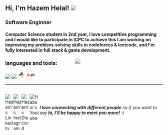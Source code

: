 <h2> Hi, I'm Hazem Helal! 
<img src="https://media0.giphy.com/media/LTGj1ANVfZwkESj0UN/200w.gif?cid=82a1493babfjoe3jghjl6yyzmiybskw7u1tpd68t53tjhpbe&rid=200w.gif&ct=g" width="20"></h2>
<h3> Software Enginner </h3>

<h4>Computer Science student in 2nd year, I love competitive programming and I would like to participate in ICPC to achieve this I am working on improving my problem-solving skills in codeforces & leetcode, and I'm fully interested in full stack & game development.</h4>

<img align='right' src="https://github.com/h4zemhel4l/H4zemHel4l/blob/main/image-asset.gif" width="280">

<h3>languages and tools:</h3>
<code><img height="25" src="https://upload.wikimedia.org/wikipedia/commons/1/19/C_Logo.png"></code>
<code><img height="25" src="https://upload.wikimedia.org/wikipedia/commons/thumb/1/18/ISO_C%2B%2B_Logo.svg/306px-ISO_C%2B%2B_Logo.svg.png?20170928190710"></code>
<code><img height="25" src="https://raw.githubusercontent.com/github/explore/80688e429a7d4ef2fca1e82350fe8e3517d3494d/topics/python/python.png"></code>
<code><img height="25" src="https://raw.githubusercontent.com/github/explore/80688e429a7d4ef2fca1e82350fe8e3517d3494d/topics/git/git.png"></code>

---
<br>
<a href="https://www.linkedin.com/in/H4zemHel4l/">
  <img align="left" alt="Hazem's LinkedIn" width="26px" src="https://raw.githubusercontent.com/peterthehan/peterthehan/master/assets/linkedin.svg" />
</a>
<a href="https://www.instagram.com/h4zemhel4l">
  <img align="left" alt="Hazem's Instagram" width="26px" src="https://raw.githubusercontent.com/hussainweb/hussainweb/main/icons/instagram.png" />
</a>
<a href="https://discord.com/users/1015364718367617106">
  <img align="left" alt="Hazem's Discord" width="26px" src="https://raw.githubusercontent.com/peterthehan/peterthehan/master/assets/discord.svg" />
</a>
<a href="https://www.youtube.com/@H4zemHel4l">
  <img align="left" alt="Hazem's Youtube" width="32px" src="https://upload.wikimedia.org/wikipedia/commons/thumb/0/09/YouTube_full-color_icon_%282017%29.svg/159px-YouTube_full-color_icon_%282017%29.svg.png?20211015074811" />
</a>
<br>
<br>
<em><b>I love connecting with different people</b> so if you want to say <b>hi, I'll be happy to meet you more!</b> :)</em>





